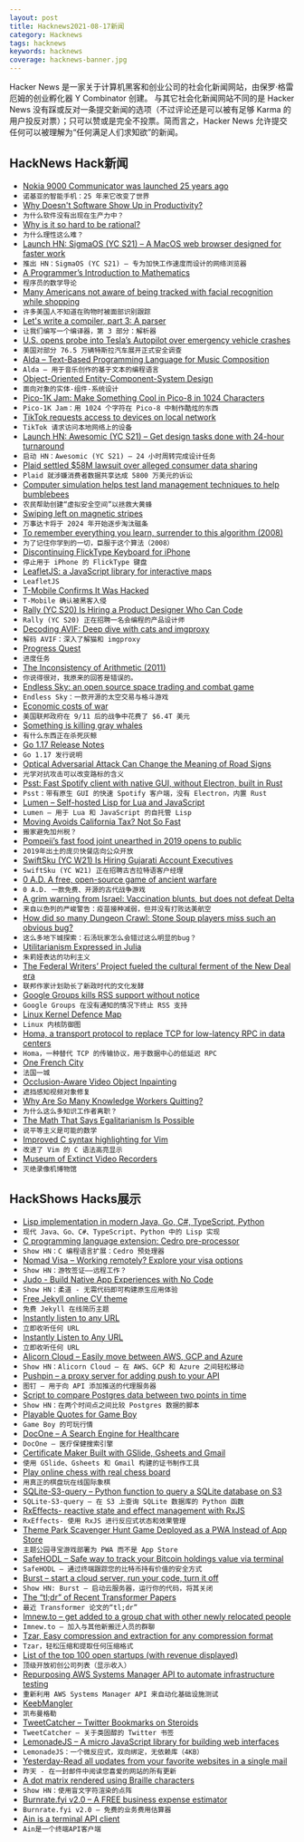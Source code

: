 ```yaml
---
layout: post
title: Hacknews2021-08-17新闻
category: Hacknews
tags: hacknews
keywords: hacknews
coverage: hacknews-banner.jpg
---
```


Hacker News 是一家关于计算机黑客和创业公司的社会化新闻网站，由保罗·格雷厄姆的创业孵化器 Y Combinator 创建。
与其它社会化新闻网站不同的是 Hacker News 没有踩或反对一条提交新闻的选项（不过评论还是可以被有足够 Karma 的用户投反对票）；只可以赞或是完全不投票。简而言之，Hacker News 允许提交任何可以被理解为“任何满足人们求知欲”的新闻。

## HackNews Hack新闻


- [Nokia 9000 Communicator was launched 25 years ago](https://www.dw.com/en/nokias-smartphone-25-years-since-it-changed-the-world/a-58841329)
- `诺基亚的智能手机：25 年来它改变了世界`
- [Why Doesn't Software Show Up in Productivity?](https://austinvernon.eth.link/blog/softwareisprocess.html)
- `为什么软件没有出现在生产力中？`
- [Why is it so hard to be rational?](https://www.newyorker.com/magazine/2021/08/23/why-is-it-so-hard-to-be-rational)
- `为什么理性这么难？`
- [Launch HN: SigmaOS (YC S21) – A MacOS web browser designed for faster work](item?id=28197537)
- `推出 HN：SigmaOS (YC S21) – 专为加快工作速度而设计的网络浏览器`
- [A Programmer’s Introduction to Mathematics](https://www.bit-101.com/blog/2021/08/a-programmers-introduction-to-mathematics/)
- `程序员的数学导论`
- [Many Americans not aware of being tracked with facial recognition while shopping](https://www.techradar.com/news/many-americans-arent-aware-theyre-being-tracked-with-facial-recognition-while-shopping)
- `许多美国人不知道在购物时被面部识别跟踪`
- [Let's write a compiler, part 3: A parser](https://briancallahan.net/blog/20210816.html)
- `让我们编写一个编译器，第 3 部分：解析器`
- [U.S. opens probe into Tesla’s Autopilot over emergency vehicle crashes](https://www.reuters.com/business/autos-transportation/us-opens-formal-safety-probe-into-tesla-autopilot-crashes-2021-08-16/)
- `美国对部分 76.5 万辆特斯拉汽车展开正式安全调查`
- [Alda – Text-Based Programming Language for Music Composition](https://alda.io/tutorial/)
- `Alda – 用于音乐创作的基于文本的编程语言`
- [Object-Oriented Entity-Component-System Design](https://voxely.net/blog/object-oriented-entity-component-system-design/)
- `面向对象的实体-组件-系统设计`
- [Pico-1K Jam: Make Something Cool in Pico-8 in 1024 Characters](https://itch.io/jam/pico-1k)
- `Pico-1K Jam：用 1024 个字符在 Pico-8 中制作酷炫的东西`
- [TikTok requests access to devices on local network](https://twitter.com/crobertsbmw/status/1427102606753550337)
- `TikTok 请求访问本地网络上的设备`
- [Launch HN: Awesomic (YC S21) – Get design tasks done with 24-hour turnaround](item?id=28199089)
- `启动 HN：Awesomic (YC S21) – 24 小时周转完成设计任务`
- [Plaid settled $58M lawsuit over alleged consumer data sharing](https://finledger.com/2021/08/09/plaid-settled-58-million-lawsuit-over-alleged-consumer-data-sharing/)
- `Plaid 就涉嫌消费者数据共享达成 5800 万美元的诉讼`
- [Computer simulation helps test land management techniques to help bumblebees](https://www.exeter.ac.uk/news/research/title_872443_en.html)
- `农民帮助创建“虚拟安全空间”以拯救大黄蜂`
- [Swiping left on magnetic stripes](https://www.mastercard.com/news/perspectives/2021/magnetic-stripe/)
- `万事达卡将于 2024 年开始逐步淘汰磁条`
- [To remember everything you learn, surrender to this algorithm (2008)](https://www.wired.com/2008/04/ff-wozniak/)
- `为了记住你学到的一切，臣服于这个算法（2008）`
- [Discontinuing FlickType Keyboard for iPhone](https://twitter.com/FlickType/status/1427292830523744257)
- `停止用于 iPhone 的 FlickType 键盘`
- [LeafletJS: a JavaScript library for interactive maps](https://leafletjs.com/)
- `LeafletJS`
- [T-Mobile Confirms It Was Hacked](https://www.vice.com/en/article/y3d4dw/t-mobile-confirms-it-was-hacked)
- `T-Mobile 确认被黑客入侵`
- [Rally (YC S20) Is Hiring a Product Designer Who Can Code](https://www.ycombinator.com/companies/rally/jobs/4ijjeMbu7-ui-ux-developer)
- `Rally (YC S20) 正在招聘一名会编程的产品设计师`
- [Decoding AVIF: Deep dive with cats and imgproxy](https://evilmartians.com/chronicles/decoding-avif-deep-dive-with-cats-and-imgproxy)
- `解码 AVIF：深入了解猫和 imgproxy`
- [Progress Quest](http://progressquest.com)
- `进度任务`
- [The Inconsistency of Arithmetic (2011)](https://golem.ph.utexas.edu/category/2011/09/the_inconsistency_of_arithmeti.html)
- `你说得很对，我原来的回答是错误的。`
- [Endless Sky: an open source space trading and combat game](https://endless-sky.github.io/)
- `Endless Sky：一款开源的太空交易与格斗游戏`
- [Economic costs of war](https://watson.brown.edu/costsofwar/costs/economic)
- `美国联邦政府在 9/11 后的战争中花费了 $6.4T 美元`
- [Something is killing gray whales](https://www.latimes.com/projects/gray-whale-deaths-how-humans-climate-change-hurt-oceans/)
- `有什么东西正在杀死灰鲸`
- [Go 1.17 Release Notes](https://golang.org/doc/go1.17)
- `Go 1.17 发行说明`
- [Optical Adversarial Attack Can Change the Meaning of Road Signs](https://www.unite.ai/optical-adversarial-attack-can-change-the-meaning-of-road-signs/)
- `光学对抗攻击可以改变路标的含义`
- [Psst: Fast Spotify client with native GUI, without Electron, built in Rust](https://github.com/jpochyla/psst)
- `Psst：带有原生 GUI 的快速 Spotify 客户端，没有 Electron，内置 Rust`
- [Lumen – Self-hosted Lisp for Lua and JavaScript](https://github.com/sctb/lumen)
- `Lumen – 用于 Lua 和 JavaScript 的自托管 Lisp`
- [Moving Avoids California Tax? Not So Fast](https://www.forbes.com/sites/robertwood/2021/07/12/moving-avoids-california-tax-not-so-fast)
- `搬家避免加州税？`
- [Pompeii’s fast food joint unearthed in 2019 opens to public](https://www.theguardian.com/science/2021/aug/09/pompeis-fast-food-joint-unearthed-in-2019-opens-to-public)
- `2019年出土的庞贝快餐店向公众开放`
- [SwiftSku (YC W21) Is Hiring Gujarati Account Executives](https://www.ycombinator.com/companies/swiftsku/jobs/YhllV1x-sales-account-executive)
- `SwiftSku (YC W21) 正在招聘古吉拉特语客户经理`
- [0 A.D. A free, open-source game of ancient warfare](https://play0ad.com/)
- `0 A.D. 一款免费、开源的古代战争游戏`
- [A grim warning from Israel: Vaccination blunts, but does not defeat Delta](https://www.sciencemag.org/news/2021/08/grim-warning-israel-vaccination-blunts-does-not-defeat-delta)
- `来自以色列的严峻警告：疫苗接种减弱，但并没有打败达美航空`
- [How did so many Dungeon Crawl: Stone Soup players miss such an obvious bug?](https://desystemize.substack.com/p/desystemize-7)
- `这么多地下城探索：石汤玩家怎么会错过这么明显的bug？`
- [Utilitarianism Expressed in Julia](https://www.erichgrunewald.com/posts/utilitarianism-expressed-in-julia/)
- `朱莉娅表达的功利主义`
- [The Federal Writers’ Project fueled the cultural ferment of the New Deal era](https://jacobinmag.com/2021/07/federal-writers-project-new-deal-era-public-funding-wpa-fdr)
- `联邦作家计划助长了新政时代的文化发酵`
- [Google Groups kills RSS support without notice](https://www.theregister.com/2021/08/16/google_groups_rss/)
- `Google Groups 在没有通知的情况下终止 RSS 支持`
- [Linux Kernel Defence Map](https://github.com/a13xp0p0v/linux-kernel-defence-map)
- `Linux 内核防御图`
- [Homa, a transport protocol to replace TCP for low-latency RPC in data centers](https://www.micahlerner.com/2021/08/15/a-linux-kernel-implementation-of-the-homa-transport-protocol.html)
- `Homa，一种替代 TCP 的传输协议，用于数据中心的低延迟 RPC`
- [One French City](https://www.lrb.co.uk/the-paper/v43/n16/lydia-davis/one-french-city)
- `法国一城`
- [Occlusion-Aware Video Object Inpainting](http://www.kelei.site/voin/)
- `遮挡感知视频对象修复`
- [Why Are So Many Knowledge Workers Quitting?](https://www.newyorker.com/culture/office-space/why-are-so-many-knowledge-workers-quitting)
- `为什么这么多知识工作者离职？`
- [The Math That Says Egalitarianism Is Possible](https://nautil.us/issue/104/harmony/the-math-that-says-egalitarianism-is-possible)
- `说平等主义是可能的数学`
- [Improved C syntax highlighting for Vim](https://github.com/pulkomandy/c.vim)
- `改进了 Vim 的 C 语法高亮显示`
- [Museum of Extinct Video Recorders](http://www.labguysworld.com/VTR-Museum_001.htm)
- `灭绝录像机博物馆`


## HackShows Hacks展示

- [ Lisp implementation in modern Java, Go, C#, TypeScript, Python](https://github.com/eatonphil/lisp-rosetta-stone)
- `现代 Java、Go、C#、TypeScript、Python 中的 Lisp 实现`
- [ C programming language extension: Cedro pre-processor](https://sentido-labs.com/en/library/cedro/202106171400/)
- `Show HN：C 编程语言扩展：Cedro 预处理器`
- [ Nomad Visa – Working remotely? Explore your visa options](https://nomadvisa.io/)
- `Show HN：游牧签证——远程工作？`
- [ Judo - Build Native App Experiences with No Code](https://www.judo.app/)
- `Show HN：柔道 - 无需代码即可构建原生应用体验`
- [ Free Jekyll online CV theme](https://github.com/Stavrospanakakis/jekyll-cv)
- `免费 Jekyll 在线简历主题`
- [ Instantly listen to any URL](https://per.quest/)
- `立即收听任何 URL`
- [ Instantly Listen to Any URL](https://per.quest)
- `立即收听任何 URL`
- [ Alicorn Cloud – Easily move between AWS, GCP and Azure](https://alicorncloud.io/)
- `Show HN：Alicorn Cloud – 在 AWS、GCP 和 Azure 之间轻松移动`
- [ Pushpin – a proxy server for adding push to your API](https://github.com/fanout/pushpin)
- `图钉 – 用于向 API 添加推送的代理服务器`
- [ Script to compare Postgres data between two points in time](item?id=28175845)
- `Show HN：在两个时间点之间比较 Postgres 数据的脚本`
- [ Playable Quotes for Game Boy](https://tenmile.quote.games/)
- `Game Boy 的可玩行情`
- [ DocOne – A Search Engine for Healthcare](item?id=28177885)
- `DocOne – 医疗保健搜索引擎`
- [ Certificate Maker Built with GSlide, Gsheets and Gmail](https://www.certifysimple.app)
- `使用 GSlide、Gsheets 和 Gmail 构建的证书制作工具`
- [ Play online chess with real chess board](https://github.com/karayaman/Play-online-chess-with-real-chess-board/blob/main/README.md)
- `用真正的棋盘玩在线国际象棋`
- [ SQLite-S3-query – Python function to query a SQLite database on S3](https://github.com/michalc/sqlite-s3-query)
- `SQLite-S3-query – 在 S3 上查询 SQLite 数据库的 Python 函数`
- [ RxEffects- reactive state and effect management with RxJS](https://github.com/mnasyrov/rx-effects)
- `RxEffects- 使用 RxJS 进行反应式状态和效果管理`
- [ Theme Park Scavenger Hunt Game Deployed as a PWA Instead of App Store](https://white-meadow-011ecd910.azurestaticapps.net/new-game)
- `主题公园寻宝游戏部署为 PWA 而不是 App Store`
- [ SafeHODL – Safe way to track your Bitcoin holdings value via terminal](https://github.com/alfonmga/safehodl)
- `SafeHODL – 通过终端跟踪您的比特币持有价值的安全方式`
- [ Burst – start a cloud server, run your code, turn it off](https://burstable.ai)
- `Show HN: Burst – 启动云服务器，运行你的代码，将其关闭`
- [ The “tl;dr” of Recent Transformer Papers](https://github.com/will-thompson-k/tldr-transformers)
- `最近 Transformer 论文的“tl;dr”`
- [ Imnew.to – get added to a group chat with other newly relocated people](https://imnew.to)
- `Imnew.to – 加入与其他新搬迁人员的群聊`
- [ Tzar, Easy compression and extraction for any compression format](https://github.com/DanielVZ96/tzar)
- `Tzar，轻松压缩和提取任何压缩格式`
- [ List of the top 100 open startups (with revenue displayed)](https://makerlead.com)
- `顶级开放初创公司列表（显示收入）`
- [ Repurposing AWS Systems Manager API to automate infrastructure testing](https://github.com/ankitwal/ssm-tester)
- `重新利用 AWS Systems Manager API 来自动化基础设施测试`
- [ KeebMangler](https://github.com/Diablo-D3/KeebMangler)
- `凯布曼格勒`
- [ TweetCatcher – Twitter Bookmarks on Steroids](item?id=28192276)
- `TweetCatcher – 关于类固醇的 Twitter 书签`
- [ LemonadeJS – A micro JavaScript library for building web interfaces](https://lemonadejs.net/v1)
- `LemonadeJS：一个微反应式，双向绑定，无依赖库（4KB）`
- [ Yesterday-Read all updates from your favorite websites in a single mail](https://yesterday.poolhq.co/)
- `昨天 - 在一封邮件中阅读您喜爱的网站的所有更新`
- [ A dot matrix rendered using Braille characters](https://github.com/timfi/dotmatrix)
- `Show HN：使用盲文字符渲染的点阵`
- [ Burnrate.fyi v2.0 – A FREE business expense estimator](https://burnrate.fyi/)
- `Burnrate.fyi v2.0 – 免费的业务费用估算器`
- [ Ain is a terminal API client](https://github.com/jonaslu/ain)
- `Ain是一个终端API客户端`

